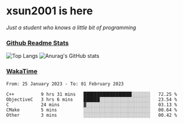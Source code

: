 # xsun2001 is here

*Just a student who knows a little bit of programming*

### [Github Readme Stats](https://github.com/anuraghazra/github-readme-stats)

![Top Langs](https://github-readme-stats.vercel.app/api/top-langs/?username=xsun2001&layout=compact&theme=radical) ![Anurag's GitHub stats](https://github-readme-stats.vercel.app/api?username=xsun2001&show_icons=true&theme=radical)

### [WakaTime](https://wakatime.com)

<!--START_SECTION:waka-->

```text
From: 25 January 2023 - To: 01 February 2023

C++          9 hrs 31 mins   ██████████████████░░░░░░░   72.25 %
ObjectiveC   3 hrs 6 mins    ██████░░░░░░░░░░░░░░░░░░░   23.54 %
C            24 mins         ▓░░░░░░░░░░░░░░░░░░░░░░░░   03.13 %
CMake        5 mins          ░░░░░░░░░░░░░░░░░░░░░░░░░   00.64 %
Other        3 mins          ░░░░░░░░░░░░░░░░░░░░░░░░░   00.42 %
```

<!--END_SECTION:waka-->
